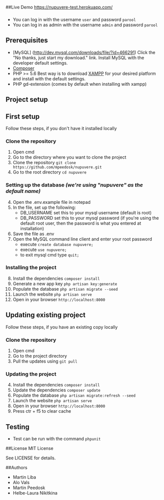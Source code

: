 ##Live Demo
https://nupuvere-test.herokuapp.com/

###
* You can log in with the username `user` and password `parool`
* You can log in as admin with the username `admin` and password `parool`

## Prerequisites

- [MySQL] (http://dev.mysql.com/downloads/file/?id=466291)
Click the "No thanks, just start my download." link. Install MySQL with the developer default settings.
- [Composer](https://getcomposer.org/)
- PHP >= 5.6
Best way is to download [XAMPP](https://www.apachefriends.org/index.html) for your desired platform and install with the default settings.
- PHP gd-extension (comes by default when installing with xampp)

## Project setup

## First setup
Follow these steps, if you don't have it installed locally
### Clone the repository
1. Open cmd
2. Go to the directory where you want to clone the project
3. Clone the repository `git clone https://github.com/mpeedosk/nupuvere.git`
4. Go to the root directory `cd nupuvere`

### Setting up the database _(we're using "nupuvere" as the default name)_
4. Open the .env.example file in notepad
5. In the file, set up the following:
    * DB_USERNAME set this to your mysql username (default is root)
    * DB_PASSWORD set this to your mysql password (if you're using the default root user, then the password is what you entered at installation)
6. Save the file as .env
7. Open the  MySQL command line client and enter your root password
    * execute `create database nupuvere;`
    * execute `use nupuvere;`
    * to exit mysql cmd type `quit;`

### Installing the project
8. Install the dependencies `composer install`
9. Generate a new app key `php artisan key:generate`
10. Populate the database `php artisan migrate --seed`
11. Launch the website `php artisan serve`
12. Open in your browser `http://localhost:8000`

## Updating existing project
Follow these steps, if you have an existing copy locally
### Clone the repository
1. Open cmd
2. Go to the project directory
3. Pull the updates using `git pull`

### Updating the project
4. Install the dependencies `composer install`
5. Update the dependencies `composer update`
6. Populate the database `php artisan migrate:refresh --seed`
7. Launch the website `php artisan serve`
8. Open in your browser `http://localhost:8000`
9. Press ctr + f5 to clear cache
 
## Testing
* Test can be run with the command `phpunit`

##License
MIT License

See LICENSE for details.

##Authors
- Martin Liba
- Alo Vals
- Martin Peedosk
- Helbe-Laura Nikitkina


